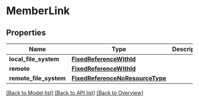 # MemberLink

## Properties
Name | Type | Description | Notes
------------ | ------------- | ------------- | -------------
**local_file_system** | [**FixedReferenceWithId**](FixedReferenceWithId.md) |  | [optional] 
**remote** | [**FixedReferenceWithId**](FixedReferenceWithId.md) |  | [optional] 
**remote_file_system** | [**FixedReferenceNoResourceType**](FixedReferenceNoResourceType.md) |  | [optional] 

[[Back to Model list]](index.md#documentation-for-models) [[Back to API list]](index.md#endpoint-properties) [[Back to Overview]](index.md)



